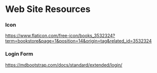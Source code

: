 # Web Site Resources
### Icon
https://www.flaticon.com/free-icon/books_3532324?term=bookstore&page=1&position=14&origin=tag&related_id=3532324


### Login Form
https://mdbootstrap.com/docs/standard/extended/login/